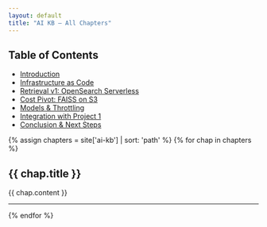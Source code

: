 ```yaml
---
layout: default
title: "AI KB — All Chapters"
---
```


## Table of Contents
- [Introduction](/ai-kb/01-introduction)
- [Infrastructure as Code](/ai-kb/02-infrastructure-as-code)
- [Retrieval v1: OpenSearch Serverless](/ai-kb/03-retrieval-v1-opensearch)
- [Cost Pivot: FAISS on S3](/ai-kb/04-cost-pivot-faiss-s3)
- [Models & Throttling](/ai-kb/05-models-and-throttling)
- [Integration with Project 1](/ai-kb/06-integration-with-project-1)
- [Conclusion & Next Steps](/ai-kb/07-conclusion-next-steps)

{% assign chapters = site['ai-kb'] | sort: 'path' %}
{% for chap in chapters %}
<a id="{{ chap.slug }}"></a>
## {{ chap.title }}
{{ chap.content }}
<hr/>
{% endfor %}
